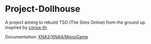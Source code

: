 # Project-Dollhouse

A project aiming to rebuild TSO (The Sims Online) from the ground up. Inspired by [corsix-th](http://code.google.com/p/corsix-th/).

Documentation: [XNA3](http://aquafox.uk.to/doc/pd/)/[XNA4/MonoGame](http://aquafox.uk.to/doc/pd/xna4)